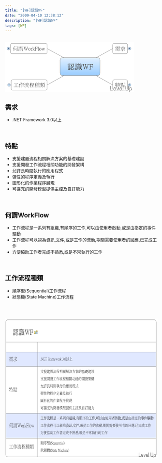 ```yaml
---
title: "[WF]認識WF"
date: "2009-04-10 12:38:12"
description: "[WF]認識WF"
tags: [WF]
---
```


<h2><img style="border-right-width: 0px; border-top-width: 0px; border-bottom-width: 0px; border-left-width: 0px" border="0" alt="image" src="\images\posts\7958\image_thumb_1.png" width="427" height="164" /></a> </h2>  <h2>需求</h2>  <ul>   <li>.NET Framework 3.0以上 </li> </ul>  <p> </p>  <h2>特點</h2>  <ul>   <li>支援建置流程相關解決方案的基礎建設 </li>    <li>支援開發工作流程相關功能的開發架構 </li>    <li>允許長時間執行的應用程式 </li>    <li>彈性的程序定義及執行 </li>    <li>圖形化的作業程序展現 </li>    <li>可擴充的開發模型提供主控及自訂能力 </li> </ul>  <p> </p>  <h2>何謂WorkFlow</h2>  <ul>   <li>工作流程是一系列有組織,有順序的工作,可以由使用者啟動,或是由指定的事件驅動 </li>    <li>工作流程可以視為資訊,文件,或是工作的流動,期間需要使用者的回應,已完成工作 </li>    <li>方便協助工作者完成不熟悉,或是不常執行的工作 </li> </ul>  <p> </p>  <h2>工作流程種類</h2>  <ul>   <li>順序型(Sequential)工作流程 </li>    <li>狀態機(State Machine)工作流程 </li> </ul>  <p> </p>  <p> <a href="http://files.dotblogs.com.tw/larrynung/0904/WFWF_12D5B/image_6.png"><img style="border-right-width: 0px; border-top-width: 0px; border-bottom-width: 0px; border-left-width: 0px" border="0" alt="image" src="\images\posts\7958\image_thumb_2.png" width="644" height="461" /></p>
